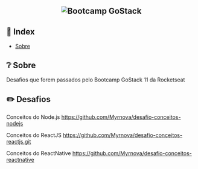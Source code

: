 <h2 align="center">
  <img src="https://img.shields.io/badge/BOOTCAMP%20GO%20STACK-Em%20Andamento-yellow?style=for-the-badge" alt="Bootcamp GoStack" />
</h2>

## 📌 Index

- [Sobre](#-sobre-o-projeto)


## ❔ Sobre

Desafios que forem passados pelo Bootcamp GoStack 11 da Rocketseat


## ✏️ Desafios 

Conceitos do Node.js
https://github.com/Myrnova/desafio-conceitos-nodejs

Conceitos do ReactJS
https://github.com/Myrnova/desafio-conceitos-reactjs.git

Conceitos do ReactNative
https://github.com/Myrnova/desafio-conceitos-reactnative

